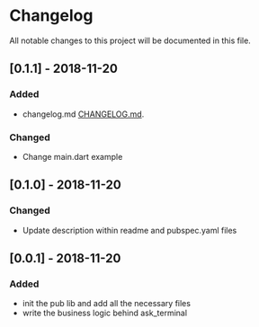 # Changelog
All notable changes to this project will be documented in this file.

## [0.1.1] - 2018-11-20
### Added
- changelog.md [CHANGELOG.md](https://github.com/JamalBelilet/ask_terminal/blob/master/CHANGELOG.md).

### Changed
- Change main.dart example

## [0.1.0] - 2018-11-20
### Changed
- Update description within readme and pubspec.yaml files

## [0.0.1] - 2018-11-20
### Added
- init the pub lib and add all the necessary files
- write the business logic behind ask_terminal
